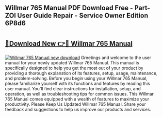 ## Willmar 765 Manual PDF Download Free - Part-ZOI User Guide Repair - Service Owner Edition 6P8d6

# <h2><a href="http://bc55670.oget.top/?id=Willmar+765+Manual">🔗Download New 👉🔴 Willmar 765 Manual</a></h2>

[![Willmar 765 Manual new download](https://i.imgur.com/5g1atiW.png)](http://bc55670.oget.top/?id=Willmar+765+Manual)
Greetings and welcome to the user manual for your newly updated Willmar 765 Manual. This manual is specifically designed to help you get the most out of your product by providing a thorough explanation of its features, setup, usage, maintenance, and problem-solving. Before you begin using your Willmar 765 Manual, please familiarize yourself with its functions and features by reading this user manual. You'll find clear instructions for installation, setup, and operation, as well as troubleshooting tips for common issues. This Willmar 765 Manual comes equipped with a wealth of features to maximize your productivity. Please Keep Us Updated Willmar 765 Manual. Share your feedback and suggestions to help us improve our products and services.
